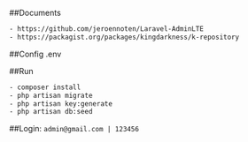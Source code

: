 ##Documents
```bash
- https://github.com/jeroennoten/Laravel-AdminLTE
- https://packagist.org/packages/kingdarkness/k-repository
```

##Config .env

##Run
```bash
- composer install
- php artisan migrate
- php artisan key:generate
- php artisan db:seed
```

##Login:
 `admin@gmail.com | 123456`